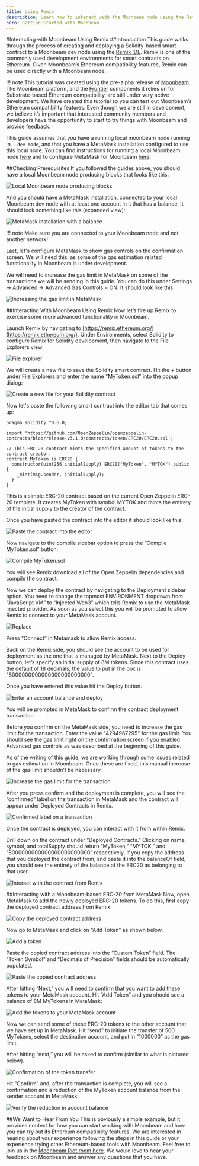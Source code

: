 ```yaml
---
title: Using Remix
description: Learn how to interact with the Moonbeam node using the Remix IDE for Ethereum.
hero: Getting Started with Moonbeam
---
```


#Interacting with Moonbeam Using Remix
##Introduction
This guide walks through the process of creating and deploying a Solidity-based smart contract to a Moonbeam dev node using the [Remix IDE](https://remix.ethereum.org/).  Remix is one of the commonly used development environments for smart contracts on Ethereum.  Given Moonbeam’s Ethereum compatibility features, Remix can be used directly with a Moonbeam node.

!!! note
    This tutorial was created using the pre-alpha release of [Moonbeam](https://www.google.com/url?q=https://github.com/PureStake/moonbeam/tree/crystalin-moonbeam-frontier). The Moonbeam platform, and the [Frontier](https://github.com/paritytech/frontier) components it relies on for Substrate-based Ethereum compatibility, are still under very active development.  We have created this tutorial so you can test out Moonbeam’s Ethereum compatibility features.  Even though we are still in development, we believe it’s important that interested community members and developers have the opportunity to start to try things with Moonbeam and provide feedback.

This guide assumes that you have a running local moonbeam node running in `--dev mode`, and that you have a MetaMask installation configured to use this local node.  You can find instructions for running a local Moonbeam node [here](getting-started/setting-up-a-node/) and to configure MetaMask for Moonbeam [here](/getting-started/using-metamask/).

##Checking Prerequisites
If you followed the guides above, you should have a local Moonbeam node producing blocks that looks like this:

![Local Moonbeam node producing blocks](/images/using-remix-1.png)

And you should have a MetaMask installation, connected to your local Moonbeam dev node with at least one account in it that has a balance.  It should look something like this (expanded view):

![MetaMask installation with a balance](/images/using-remix-2.png)

!!! note
    Make sure you are connected to your Moonbeam node and not another network!

Last, let's configure MetaMask to show gas controls on the confirmation screen.  We will need this, as some of the gas estimation related functionality in Moonbeam is under development.  

We will need to increase the gas limit in MetaMask on some of the transactions we will be sending in this guide.  You can do this under Settings -> Advanced -> Advanced Gas Controls = ON.  It should look like this:

![Increasing the gas limit in MetaMask](/images/using-remix-3.png)

##Interacting With Moonbeam Using Remix
Now let’s fire up Remix to exercise some more advanced functionality in Moonbeam.  

Launch Remix by navigating to [https://remix.ethereum.org/](https://remix.ethereum.org/).  Under Environments, select Solidity to configure Remix for Solidity development, then navigate to the File Explorers view:

![File explorer](/images/using-remix-4.png)

We will create a new file to save the Solidity smart contract.  Hit the + button under File Explorers and enter the name "MyToken.sol" into the popup dialog:

![Create a new file for your Solidity contract](/images/using-remix-5.png)

Now let's paste the following smart contract into the editor tab that comes up:

```
pragma solidity ^0.6.0;

import 'https://github.com/OpenZeppelin/openzeppelin-contracts/blob/release-v3.1.0/contracts/token/ERC20/ERC20.sol';

// This ERC-20 contract mints the specified amount of tokens to the contract creator.
contract MyToken is ERC20 {
  constructor(uint256 initialSupply) ERC20("MyToken", "MYTOK") public {
    _mint(msg.sender, initialSupply);
  }
}
```

This is a simple ERC-20 contract based on the current Open Zeppelin ERC-20 template.  It creates MyToken with symbol MYTOK and mints the entirety of the initial supply to the creator of the contract.

Once you have pasted the contract into the editor it should look like this:

![Paste the contract into the editor](/images/using-remix-6.png)

Now navigate to the compile sidebar option to press the “Compile MyToken.sol” button:

![Compile MyToken.sol](/images/using-remix-7.png)

You will see Remix download all of the Open Zeppelin dependencies and compile the contract.  

Now we can deploy the contract by navigating to the Deployment sidebar option.  You need to change the topmost ENVIRONMENT dropdown from “JavaScript VM” to “Injected Web3” which tells Remix to use the MetaMask injected provider.  As soon as you select this you will be prompted to allow Remix to connect to your MetaMask account.

![Replace](/images/using-remix-8.png)

Press “Connect” in Metamask to allow Remix access.

Back on the Remix side, you should see the account to be used for deployment as the one that is managed by MetaMask.  Next to the Deploy button, let’s specify an initial supply of 8M tokens.  Since this contract uses the default of 18 decimals, the value to put in the box is "8000000000000000000000000".

Once you have entered this value hit the Deploy button.

![Enter an account balance and deploy](/images/using-remix-9.png)

You will be prompted in MetaMask to confirm the contract deployment transaction.

Before you confirm on the MetaMask side, you need to increase the gas limit for the transaction.  Enter the value "4294967295" for the gas limit.  You should see the gas limit right on the confirmation screen if you enabled Advanced gas controls as was described at the beginning of this guide. 

As of the writing of this guide, we are working through some issues related to gas estimation in Moonbeam. Once these are fixed, this manual increase of the gas limit shouldn’t be necessary.

![Increase the gas limit for the transaction](/images/using-remix-10.png)

After you press confirm and the deployment is complete, you will see the “confirmed” label on the transaction in MetaMask and the contract will appear under Deployed Contracts in Remix.

![Confirmed label on a transaction](/images/using-remix-11.png)

Once the contract is deployed, you can interact with it from within Remix.

Drill down on the contract under “Deployed Contracts.”  Clicking on name, symbol, and totalSupply should return “MyToken,” “MYTOK,” and “8000000000000000000000000” respectively.  If you copy the address that you deployed the contract from, and paste it into the balanceOf field, you should see the entirety of the balance of the ERC20 as belonging to that user.

![Interact with the contract from Remix](/images/using-remix-12.png)

##Interacting with a Moonbeam-based ERC-20 from MetaMask
Now, open MetaMask to add the newly deployed ERC-20 tokens.  To do this, first copy the deployed contract address from Remix:

![Copy the deployed contract address](/images/using-remix-13.png)

Now go to MetaMask and click on “Add Token” as shown below.

![Add a token](/images/using-remix-14.png)

Paste the copied contract address into the “Custom Token” field.  The “Token Symbol” and “Decimals of Precision” fields should be automatically populated.

![Paste the copied contract address](/images/using-remix-15.png)

After hitting “Next,” you will need to confirm that you want to add these tokens to your MetaMask account.  Hit “Add Token” and you should see a balance of 8M MyTokens in MetaMask:

![Add the tokens to your MetaMask account](/images/using-remix-16.png)

Now we can send some of these ERC-20 tokens to the other account that we have set up in MetaMask.  Hit “send” to initiate the transfer of 500 MyTokens, select the destination account, and put in “1000000” as the gas limit.

After hitting “next,” you will be asked to confirm (similar to what is pictured below). 

![Confirmation of the token transfer](/images/using-remix-17.png)

Hit “Confirm” and, after the transaction is complete, you will see a confirmation and a reduction of the MyToken account balance from the sender account in MetaMask:

![Verify the reduction in account balance](/images/using-remix-18.png)

##We Want to Hear From You
This is obviously a simple example, but it provides context for how you can start working with Moonbeam and how you can try out its Ethereum compatibility features.  We are interested in hearing about your experience following the steps in this guide or your experience trying other Ethereum-based tools with Moonbeam.  Feel free to join us in the [Moonbeam Riot room here](https://matrix.to/#/!dzULkAiPePEaverEEP:matrix.org?via=matrix.org&via=web3.foundation).  We would love to hear your feedback on Moonbeam and answer any questions that you have.  
